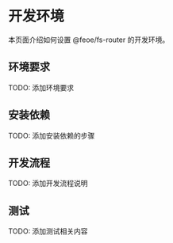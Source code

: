 # 开发环境

本页面介绍如何设置 @feoe/fs-router 的开发环境。

## 环境要求

TODO: 添加环境要求

## 安装依赖

TODO: 添加安装依赖的步骤

## 开发流程

TODO: 添加开发流程说明

## 测试

TODO: 添加测试相关内容